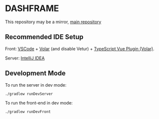 DASHFRAME  
===

This repository may be a mirror, [main repository](https://github.com/KilianPAGEOT/DashFrame)

## Recommended IDE Setup

Front:
[VSCode](https://code.visualstudio.com/) + [Volar](https://marketplace.visualstudio.com/items?itemName=Vue.volar) (and disable Vetur) + [TypeScript Vue Plugin (Volar)](https://marketplace.visualstudio.com/items?itemName=Vue.vscode-typescript-vue-plugin).

Server:
[IntelliJ IDEA](https://www.jetbrains.com/idea/)

## Development Mode

To run the server in dev mode:
```
./gradlew runDevServer
```

To run the front-end in dev mode:
```
./gradlew runDevFront
```
